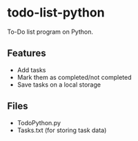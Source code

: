 # todo-list-python
To-Do list program on Python.

## Features
- Add tasks 
- Mark them as completed/not completed
- Save tasks on a local storage

## Files
- TodoPython.py
- Tasks.txt (for storing task data)
